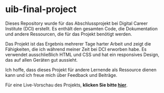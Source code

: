 # uib-final-project

Dieses Repository wurde für das Abschlussprojekt bei Digital Career Institute (DCI) erstellt. Es enthält den gesamten Code, die Dokumentation und andere Ressourcen, die für das Projekt benötigt werden.

Das Projekt ist das Ergebnis mehrerer Tage harter Arbeit und zeigt die Fähigkeiten, die ich während meiner Zeit bei DCI erworben habe. Es verwendet ausschließlich HTML und CSS und hat ein responsives Design, das auf allen Geräten gut aussieht.

Ich hoffe, dass dieses Projekt für andere Lernende als Ressource dienen kann und ich freue mich über Feedback und Beiträge.

Für eine Live-Vorschau des Projekts, **klicken Sie bitte [hier](https://mkamburdev.github.io/uib-final-project/)**.
